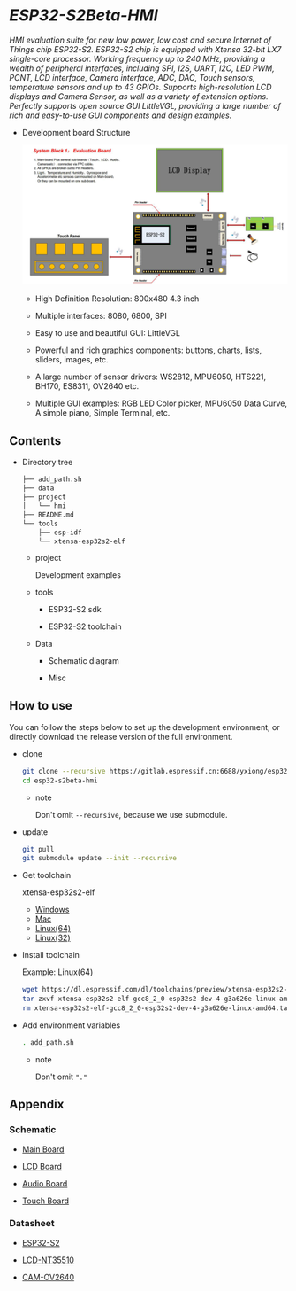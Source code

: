 # _ESP32-S2Beta-HMI_

_HMI evaluation suite for new low power, low cost and secure Internet of Things chip ESP32-S2. ESP32-S2 chip is equipped with Xtensa 32-bit LX7 single-core processor.
Working frequency up to 240 MHz, providing a wealth of peripheral interfaces, including SPI, I2S, UART, I2C, LED PWM, PCNT, LCD interface, Camera interface, ADC, DAC,
Touch sensors, temperature sensors and up to 43 GPIOs. Supports high-resolution LCD displays and Camera Sensor, as well as a variety of extension options.
Perfectly supports open source GUI LittleVGL, providing a large number of rich and easy-to-use GUI components and design examples._


* Development board Structure

  ![Board](data/Structure.png)

  * High Definition Resolution: 800x480 4.3 inch

  * Multiple interfaces: 8080, 6800, SPI

  * Easy to use and beautiful GUI: LittleVGL

  * Powerful and rich graphics components: buttons, charts, lists, sliders, images, etc.

  * A large number of sensor drivers: WS2812, MPU6050, HTS221, BH170, ES8311, OV2640 etc.

  * Multiple GUI examples: RGB LED Color picker, MPU6050 Data Curve, A simple piano, Simple Terminal, etc.

## Contents

* Directory tree

    ```
    ├── add_path.sh
    ├── data
    ├── project
    │   └── hmi
    ├── README.md
    └── tools
        ├── esp-idf
        └── xtensa-esp32s2-elf
    ```

    * project

      Development examples

    * tools

      * ESP32-S2 sdk

      * ESP32-S2 toolchain

    * Data

      * Schematic diagram

      * Misc

## How to use

You can follow the steps below to set up the development environment, or directly download the release version of the full environment.

* clone

  ```bash
  git clone --recursive https://gitlab.espressif.cn:6688/yxiong/esp32-s2beta-hmi
  cd esp32-s2beta-hmi
  ```

  * note

    Don't omit `--recursive`, because we use submodule.

* update

  ```bash
  git pull
  git submodule update --init --recursive
  ```

* Get toolchain

  xtensa-esp32s2-elf

  * [Windows](https://dl.espressif.com/dl/toolchains/preview/xtensa-esp32s2-elf-gcc8_2_0-esp32s2-dev-4-g3a626e-win32.zip)
  * [Mac](https://dl.espressif.com/dl/toolchains/preview/xtensa-esp32s2-elf-gcc8_2_0-esp32s2-dev-4-g3a626e-macos.tar.gz)
  * [Linux(64)](https://dl.espressif.com/dl/toolchains/preview/xtensa-esp32s2-elf-gcc8_2_0-esp32s2-dev-4-g3a626e-linux-amd64.tar.gz)
  * [Linux(32)](https://dl.espressif.com/dl/toolchains/preview/xtensa-esp32s2-elf-gcc8_2_0-esp32s2-dev-4-g3a626e-linux-i686.tar.gz)

* Install toolchain

  Example: Linux(64)

  ```bash
  wget https://dl.espressif.com/dl/toolchains/preview/xtensa-esp32s2-elf-gcc8_2_0-esp32s2-dev-4-g3a626e-linux-amd64.tar.gz
  tar zxvf xtensa-esp32s2-elf-gcc8_2_0-esp32s2-dev-4-g3a626e-linux-amd64.tar.gz -C tools/
  rm xtensa-esp32s2-elf-gcc8_2_0-esp32s2-dev-4-g3a626e-linux-amd64.tar.gz
  ```

* Add environment variables

  ```bash
  . add_path.sh
  ```
  * note

    Don't omit `"."`

## Appendix

### Schematic

* [Main Board](data/SCH_ESP32-S2-HMI_V1_20190528A.pdf)

* [LCD Board](data/SCH_ESP32-S2-HMI-LCD_V1_0_20190611A.pdf)

* [Audio Board](data/audio.pdf)

* [Touch Board](data/TOUCH.pdf)

### Datasheet

* [ESP32-S2](data/esp32-s2_datasheet_en.pdf)

* [LCD-NT35510](data/LCD_NT35510.pdf)

* [CAM-OV2640](data/LCD_NT35510.pdf)

